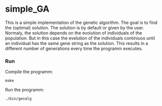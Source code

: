 # simple_GA
This is a simple implementation of the genetic algorithm. The goal is to find
the (optimal) solution. The solution is by default or given by the user.
Normaly, the solution depends on the evolution of individuals of the population.
But in this case the evelution of the individuals continiuos until an individual
has the same gene string as the solution. This results in a different number of
generations every time the programm executes.

### Run
Compile the programm:

	make

Run the programm:

	./bin/genalg
